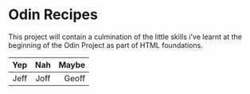 # Odin Recipes
This project will contain a culmination of the little skills i've learnt at the beginning of the Odin Project as part of HTML foundations.

| Yep  |  Nah  | Maybe |
| :--- | :---: | ----: |
| Jeff | Joff  | Geoff |